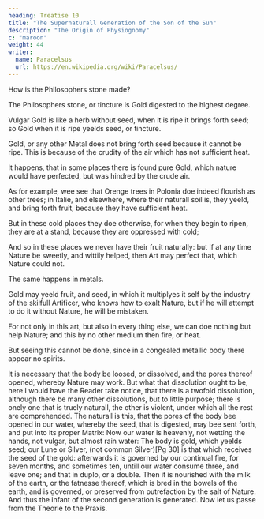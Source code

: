```yaml
---
heading: Treatise 10
title: "The Supernaturall Generation of the Son of the Sun"
description: "The Origin of Physiognomy"
c: "maroon"
weight: 44
writer:
  name: Paracelsus
  url: https://en.wikipedia.org/wiki/Paracelsus/
---
```



How is the Philosophers stone made? 

The Philosophers stone, or tincture is Gold digested to the highest degree. 

Vulgar Gold is like a herb without seed, when it is ripe it brings forth seed; so Gold when it is ripe yeelds seed, or tincture. 

Gold, or any other Metal does not bring forth seed because it cannot be ripe. This is because of the crudity of the air which has not sufficient heat.

It happens, that in some places there is found pure Gold, which nature would have perfected, but was hindred by the crude air. 

As for example, wee see that Orenge trees in Polonia doe indeed flourish as other trees; in Italie, and elsewhere, where their naturall soil is, they yeeld, and bring forth fruit, because they have sufficient heat.

But in these cold places they doe otherwise, for when they begin to ripen, they are at a stand, because they are oppressed with cold; 

And so in these places we never have their fruit naturally: but if at any time Nature be sweetly, and wittily helped, then Art may perfect that, which Nature could not. 

The same happens in metals.

Gold may yeeld fruit, and seed, in which it multiplyes it self by the industry of the skilfull Artificer, who knows how to exalt Nature, but if he will attempt to do it without Nature, he will be mistaken. 

For not only in this art, but also in every thing else, we can doe nothing but help Nature; and this by no other medium then fire, or heat. 

But seeing this cannot be done, since in a congealed metallic body there appear no spirits.

It is necessary that the body be loosed, or dissolved, and the pores thereof opened, whereby Nature may work. But what that dissolution ought to be, here I would have the Reader take notice, that there is a twofold dissolution, although there be many other dissolutions, but to little purpose; there is onely one that is truely naturall, the other is violent, under which all the rest are comprehended. The naturall is this, that the pores of the body bee opened in our water, whereby the seed, that is digested, may bee sent forth, and put into its proper Matrix: Now our water is heavenly, not wetting the hands, not vulgar, but almost rain water: The body is gold, which yeelds seed; our Lune or Silver, (not common Silver)[Pg 30] is that which receives the seed of the gold: afterwards it is governed by our continual fire, for seven months, and sometimes ten, untill our water consume three, and leave one; and that in duplo, or a double. Then it is nourished with the milk of the earth, or the fatnesse thereof, which is bred in the bowels of the earth, and is governed, or preserved from putrefaction by the salt of Nature. And thus the infant of the second generation is generated. Now let us passe from the Theorie to the Praxis.


